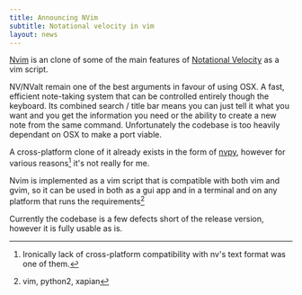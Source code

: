 ```yaml
---
title: Announcing NVim
subtitle: Notational velocity in vim
layout: news
---
```


[Nvim][] is an clone of some of the main features of [Notational Velocity][nv] as a vim script.

NV/NValt remain one of the best arguments in favour of using OSX. A fast, efficient note-taking system that can be controlled entirely though the keyboard. 
Its combined search / title bar means you can just tell it what you want and you get the information you need or the ability to create a new note from the same command.
Unfortunately the codebase is too heavily dependant on OSX to make a port viable. 

A cross-platform clone of it already exists in the form of [nvpy][], however for various reasons[^1] it's not really for me.

Nvim is implemented as a vim script that is compatible with both vim and gvim, so it can be used in both as a gui app and in a terminal and on any platform that runs the requirements[^2]

Currently the codebase is a few defects short of the release version, however it is fully usable as is.


[nv]: http://notational.net
[nvpy]: https://github.com/cpbotha/nvpy
[nvim]: https://github.com/cwoac/nvim

[^1]: Ironically lack of cross-platform compatibility with nv's text format was one of them.
[^2]: vim, python2, xapian
